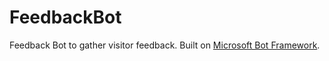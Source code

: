 # FeedbackBot

Feedback Bot to gather visitor feedback. Built on [Microsoft Bot Framework](https://dev.botframework.com/).
